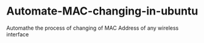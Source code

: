 # Automate-MAC-changing-in-ubuntu
Automathe the process of changing of MAC Address of any wireless interface
